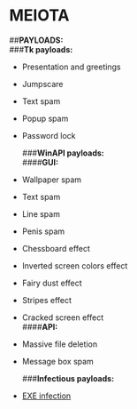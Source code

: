 # MEIOTA  

##**PAYLOADS:**   
###**Tk payloads:**  
* Presentation and greetings  
* Jumpscare  
* Text spam  
* Popup spam  
* Password lock  
  
  ###**WinAPI payloads:**  
  ####**GUI:**  
* Wallpaper spam  
* Text spam  
* Line spam  
* Penis spam  
* Chessboard effect  
* Inverted screen colors effect  
* Fairy dust effect  
* Stripes effect  
* Cracked screen effect  
  ####**API:**  
* Massive file deletion    
* Message box spam  
  
  ###**Infectious payloads:**  
* [EXE infection](https://youtu.be/yrcCt8f67a0)  


